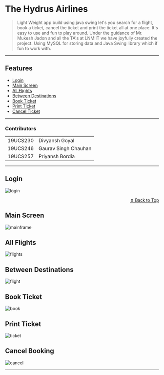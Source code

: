 # The Hydrus Airlines

> Light Weight app build using java swing let's you search for a flight, book a ticket, cancel the ticket and print the ticket all at one place. 
> It's easy to use and fun to play around. Under the guidance of Mr. Mukesh Jadon and all the TA's at LNMIIT we have joyfully created the project.
> Using MySQL for storing data and Java Swing library which if fun to work with.

<hr>

<h2>Features</h2>
<ul id = "#top">
	<li><a href = "#login">Login</a></li>
	<li><a href = "#mainframe">Main Screen</a></li>
	<li><a href = "#flights">All Flights</a></li>
	<li><a href = "#flight">Between Destinations</a></li>
	<li><a href = "#book">Book Ticket</a></li>
	<li><a href = "#print">Print Ticket</a></li>
	<li><a href = "#cancel">Cancel Ticket</a></li>
</ul>

<hr>


### Contributors

<table>
	<tr>
		<td>19UCS230 </td> <td>Divyansh Goyal </td>		
	</tr>
	<tr>
		<td>19UCS246 </td> <td> Gaurav Singh Chauhan </td>
	</tr>
	<tr>
		<td>19UCS257 </td> <td> Priyansh Bordia </td>
	</tr>
</table>

<hr>

<h2 id="login">Login</h2>

![login](./Screenshots/login.jpeg)

<div align = "right" style="text-decoration=none !important">
	<a class = "button" role="button" href ="#top">
		&#8683; Back to Top
	</a>
</div>

<h2 id="mainframe">Main Screen</h2>

![mainframe](./Screenshots/mainframe.jpeg)

<h2 id="flights">All Flights</h2>

![flights](./Screenshots/flights.jpeg)

<h2 id="flight">Between Destinations</h2>

![flight](./Screenshots/flight.jpeg)

<h2 id="book">Book Ticket</h2>

![book](./Screenshots/book.jpeg)

<h2 id="print">Print Ticket</h2>

![ticket](./Screenshots/print.jpeg)

<h2 id="cancel">Cancel Booking</h2>

![cancel](./Screenshots/cancel.jpeg)

<hr>
